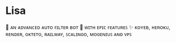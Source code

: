 # Lisa
🎀 ᴀɴ ᴀᴅᴠᴀɴᴄᴇᴅ ᴀᴜᴛᴏ ꜰɪʟᴛᴇʀ ʙᴏᴛ 🎯 ᴡɪᴛʜ ᴇᴘɪᴄ ꜰᴇᴀᴛᴜʀᴇꜱ ✨️ ᴋᴏʏᴇʙ, ʜᴇʀᴏᴋᴜ, ʀᴇɴᴅᴇʀ, ᴏᴋᴛᴇᴛᴏ, ʀᴀɪʟᴡᴀʏ, ꜱᴄᴀʟɪɴɢᴏ, ᴍᴏɢᴇɴɪᴜꜱ ᴀɴᴅ ᴠᴘꜱ
